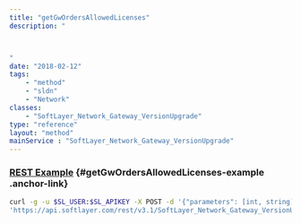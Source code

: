 ```yaml
---
title: "getGwOrdersAllowedLicenses"
description: "



"
date: "2018-02-12"
tags:
    - "method"
    - "sldn"
    - "Network"
classes:
    - "SoftLayer_Network_Gateway_VersionUpgrade"
type: "reference"
layout: "method"
mainService : "SoftLayer_Network_Gateway_VersionUpgrade"
---
```


### [REST Example](#getGwOrdersAllowedLicenses-example) <a href="/article/rest/"><i class="fas fa-question"></i></a> {#getGwOrdersAllowedLicenses-example .anchor-link} 
```bash
curl -g -u $SL_USER:$SL_APIKEY -X POST -d '{"parameters": [int, string]}' \
'https://api.softlayer.com/rest/v3.1/SoftLayer_Network_Gateway_VersionUpgrade/getGwOrdersAllowedLicenses'
```
